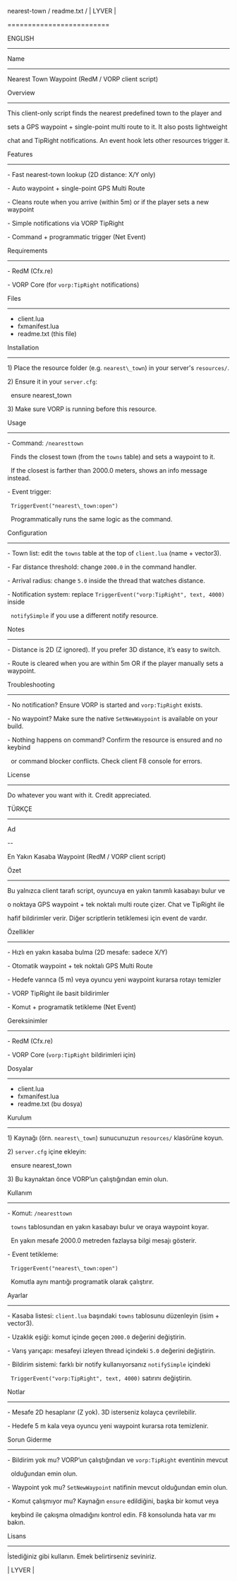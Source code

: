 nearest-town / readme.txt / | LYVER |

=========================



ENGLISH

-------



Name

----

Nearest Town Waypoint (RedM / VORP client script)



Overview

--------

This client-only script finds the nearest predefined town to the player and

sets a GPS waypoint + single-point multi route to it. It also posts lightweight

chat and TipRight notifications. An event hook lets other resources trigger it.



Features

--------

\- Fast nearest-town lookup (2D distance: X/Y only)

\- Auto waypoint + single-point GPS Multi Route

\- Cleans route when you arrive (within 5m) or if the player sets a new waypoint

\- Simple notifications via VORP TipRight

\- Command + programmatic trigger (Net Event)



Requirements

------------

\- RedM (Cfx.re)

\- VORP Core (for `vorp:TipRight` notifications)



Files

-----

* client.lua
* fxmanifest.lua  
* readme.txt  (this file)



Installation

------------

1\) Place the resource folder (e.g. `nearest\_town`) in your server's `resources/`.

2\) Ensure it in your `server.cfg`:

&nbsp;  ensure nearest\_town

3\) Make sure VORP is running before this resource.



Usage

-----

\- Command: `/nearesttown`

&nbsp; Finds the closest town (from the `towns` table) and sets a waypoint to it.

&nbsp; If the closest is farther than 2000.0 meters, shows an info message instead.



\- Event trigger:

&nbsp; `TriggerEvent("nearest\_town:open")`

&nbsp; Programmatically runs the same logic as the command.



Configuration

-------------

\- Town list: edit the `towns` table at the top of `client.lua` (name + vector3).

\- Far distance threshold: change `2000.0` in the command handler.

\- Arrival radius: change `5.0` inside the thread that watches distance.

\- Notification system: replace `TriggerEvent("vorp:TipRight", text, 4000)` inside

&nbsp; `notifySimple` if you use a different notify resource.



Notes

-----

\- Distance is 2D (Z ignored). If you prefer 3D distance, it’s easy to switch.

\- Route is cleared when you are within 5m OR if the player manually sets a waypoint.



Troubleshooting

---------------

\- No notification? Ensure VORP is started and `vorp:TipRight` exists.

\- No waypoint? Make sure the native `SetNewWaypoint` is available on your build.

\- Nothing happens on command? Confirm the resource is ensured and no keybind

&nbsp; or command blocker conflicts. Check client F8 console for errors.



License

-------

Do whatever you want with it. Credit appreciated.





TÜRKÇE

------



Ad

--

En Yakın Kasaba Waypoint (RedM / VORP client script)



Özet

----

Bu yalnızca client tarafı script, oyuncuya en yakın tanımlı kasabayı bulur ve

o noktaya GPS waypoint + tek noktalı multi route çizer. Chat ve TipRight ile

hafif bildirimler verir. Diğer scriptlerin tetiklemesi için event de vardır.



Özellikler

----------

\- Hızlı en yakın kasaba bulma (2D mesafe: sadece X/Y)

\- Otomatik waypoint + tek noktalı GPS Multi Route

\- Hedefe varınca (5 m) veya oyuncu yeni waypoint kurarsa rotayı temizler

\- VORP TipRight ile basit bildirimler

\- Komut + programatik tetikleme (Net Event)



Gereksinimler

-------------

\- RedM (Cfx.re)

\- VORP Core (`vorp:TipRight` bildirimleri için)



Dosyalar

--------

* client.lua  
* fxmanifest.lua
* readme.txt  (bu dosya)



Kurulum

-------

1\) Kaynağı (örn. `nearest\_town`) sunucunuzun `resources/` klasörüne koyun.

2\) `server.cfg` içine ekleyin:

&nbsp;  ensure nearest\_town

3\) Bu kaynaktan önce VORP’un çalıştığından emin olun.



Kullanım

--------

\- Komut: `/nearesttown`

&nbsp; `towns` tablosundan en yakın kasabayı bulur ve oraya waypoint koyar.

&nbsp; En yakın mesafe 2000.0 metreden fazlaysa bilgi mesajı gösterir.



\- Event tetikleme:

&nbsp; `TriggerEvent("nearest\_town:open")`

&nbsp; Komutla aynı mantığı programatik olarak çalıştırır.



Ayarlar

------

\- Kasaba listesi: `client.lua` başındaki `towns` tablosunu düzenleyin (isim + vector3).

\- Uzaklık eşiği: komut içinde geçen `2000.0` değerini değiştirin.

\- Varış yarıçapı: mesafeyi izleyen thread içindeki `5.0` değerini değiştirin.

\- Bildirim sistemi: farklı bir notify kullanıyorsanız `notifySimple` içindeki

&nbsp; `TriggerEvent("vorp:TipRight", text, 4000)` satırını değiştirin.



Notlar

-----

\- Mesafe 2D hesaplanır (Z yok). 3D isterseniz kolayca çevrilebilir.

\- Hedefe 5 m kala veya oyuncu yeni waypoint kurarsa rota temizlenir.



Sorun Giderme

-------------

\- Bildirim yok mu? VORP’un çalıştığından ve `vorp:TipRight` eventinin mevcut

&nbsp; olduğundan emin olun.

\- Waypoint yok mu? `SetNewWaypoint` natifinin mevcut olduğundan emin olun.

\- Komut çalışmıyor mu? Kaynağın `ensure` edildiğini, başka bir komut veya

&nbsp; keybind ile çakışma olmadığını kontrol edin. F8 konsolunda hata var mı bakın.



Lisans

------

İstediğiniz gibi kullanın. Emek belirtirseniz seviniriz.



| LYVER |



